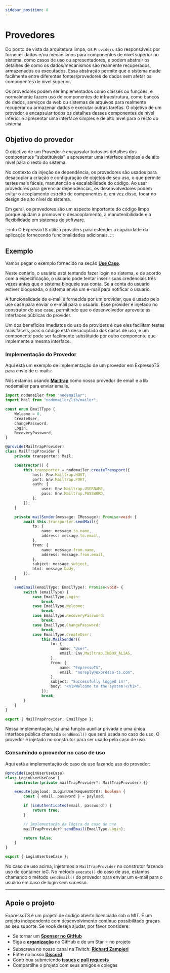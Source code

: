 ```yaml
---
sidebar_position: 8
---
```


# Provedores

Do ponto de vista da arquitetura limpa, os `Providers` são responsáveis por fornecer dados e/ou mecanismos para componentes de nível superior no sistema, como casos de uso ou apresentadores, e podem abstrair os detalhes de como os dados/mecanismos são realmente recuperados, armazenados ou executados. Essa abstração permite que o sistema mude facilmente entre diferentes fontes/provedores de dados sem afetar os componentes de nível superior.

Os provedores podem ser implementados como classes ou funções, e normalmente fazem uso de componentes de infraestrutura, como bancos de dados, serviços da web ou sistemas de arquivos para realmente recuperar ou armazenar dados e executar outras tarefas. O objetivo de um provedor é encapsular todos os detalhes desses componentes de nível inferior e apresentar uma interface simples e de alto nível para o resto do sistema.

## Objetivo do provedor

O objetivo de um Provedor é encapsular todos os detalhes dos componentes "substituíveis" e apresentar uma interface simples e de alto nível para o resto do sistema.

No contexto da injeção de dependência, os provedores são usados para desacoplar a criação e configuração de objetos de seu uso, o que permite testes mais fáceis, manutenção e escalabilidade do código. Ao usar provedores para gerenciar dependências, os desenvolvedores podem evitar o acoplamento estreito de componentes e, em vez disso, focar no design de alto nível do sistema.

Em geral, os provedores são um aspecto importante do código limpo porque ajudam a promover o desacoplamento, a manutenibilidade e a flexibilidade em sistemas de software.

:::info
O ExpressoTS utiliza providers para estender a capacidade da aplicação fornecendo funcionalidades adicionais.
:::

## Exemplo

Vamos pegar o exemplo fornecido na seção **[Use Case](usecase.md#example)**.

Neste cenário, o usuário está tentando fazer login no sistema, e de acordo com a especificação, o usuário pode tentar inserir suas credenciais três vezes antes que o sistema bloqueie sua conta. Se a conta do usuário estiver bloqueada, o sistema envia um e-mail para notificar o usuário.

A funcionalidade de e-mail é fornecida por um provider, que é usado pelo use case para enviar o e-mail para o usuário. Esse provider é injetado no construtor do use case, permitindo que o desenvolvedor aproveite as interfaces públicas do provider.

Um dos benefícios imediatos do uso de providers é que eles facilitam testes mais fáceis, pois o código está desacoplado dos casos de uso, e um componente pode ser facilmente substituído por outro componente que implemente a mesma interface.

### Implementação do Provedor

Aqui está um exemplo de implementação de um provedor em ExpressoTS para envio de e-mails:

Nós estamos usando **[Mailtrap](https://mailtrap.io/)** como nosso provedor de email e a lib nodemailer para enviar emails.

```typescript
import nodemailer from "nodemailer";
import Mail from "nodemailer/lib/mailer";

const enum EmailType {
    Welcome = 0,
    CreateUser,
    ChangePassword,
    Login,
    RecoveryPassword,
}

@provide(MailTrapProvider)
class MailTrapProvider {
    private transporter: Mail;

    constructor() {
        this.transporter = nodemailer.createTransport({
            host: Env.Mailtrap.HOST,
            port: Env.Mailtrap.PORT,
            auth: {
                user: Env.Mailtrap.USERNAME,
                pass: Env.Mailtrap.PASSWORD,
            },
        });
    }

    private mailSender(message: IMessage): Promise<void> {
        await this.transporter.sendMail({
            to: {
                name: message.to.name,
                address: message.to.email,
            },
            from: {
                name: message.from.name,
                address: message.from.email,
            },
            subject: message.subject,
            html: message.body,
        });
    }

    sendEmail(emailType: EmailType): Promise<void> {
        switch (emailType) {
            case EmailType.Login:
                break;
            case EmailType.Welcome:
                break;
            case EmailType.RecoveryPassword:
                break;
            case EmailType.ChangePassword:
                break;
            case EmailType.CreateUser:
                this.MailSender({
                    to: {
                        name: "User",
                        email: Env.Mailtrap.INBOX_ALIAS,
                    },
                    from: {
                        name: "ExpressoTS",
                        email: "noreply@expresso-ts.com",
                    },
                    subject: "Successfully logged in!",
                    body: "<h1>Welcome to the system!</h1>",
                });
                break;
        }
    }
}

export { MailTrapProvider, EmailType };
```

Nessa implementação, há uma função auxiliar privada e uma única interface pública chamada `sendEmail()` que será usada no caso de uso. O provedor é injetado no construtor para ser usado pelo caso de uso.

### Consumindo o provedor no caso de uso

Aqui está a implementação do caso de uso fazendo uso do provedor:

```typescript
@provide(LoginUserUseCase)
class LoginUserUseCase {
    constructor(private mailTrapProvider?: MailTrapProvider) {}

    execute(payload: ILoginUserRequestDTO): boolean {
        const { email, password } = payload;

        if (isAuthenticated(email, password)) {
            return true;
        }

        // Implementação da lógica do caso de uso
        mailTrapProvider?.sendEmail(EmailType.Login);

        return false;
    }
}

export { LoginUserUseCase };
```

No caso de uso acima, injetamos o `MailTrapProvider` no construtor fazendo uso do container ioC. No método `execute()` do caso de uso, estamos chamando o método `sendEmail()` do provedor para enviar um e-mail para o usuário em caso de login sem sucesso.

---

## Apoie o projeto

ExpressoTS é um projeto de código aberto licenciado sob o MIT. É um projeto independente com desenvolvimento contínuo possibilitado graças ao seu suporte. Se você deseja ajudar, por favor considere:

-   Se tornar um **[Sponsor no GitHub](https://github.com/sponsors/expressots)**
-   Siga a **[organização](https://github.com/expressots)** no GitHub e de um Star ⭐ no projeto
-   Subscreva no nosso canal na Twitch: **[Richard Zampieri](https://www.twitch.tv/richardzampieri)**
-   Entre no nosso **[Discord](https://discord.com/invite/PyPJfGK)**
-   Contribua submetendo **[issues e pull requests](https://github.com/expressots/expressots/issues/new/choose)**
-   Compartilhe o projeto com seus amigos e colegas
